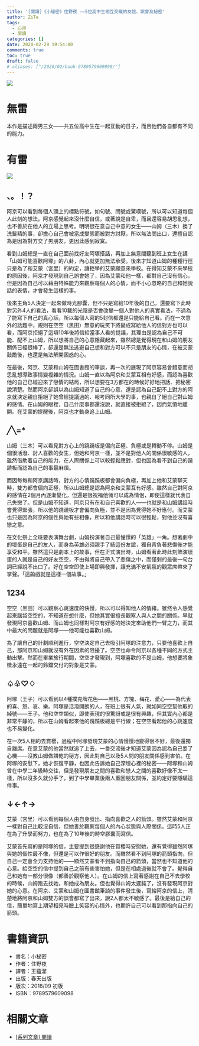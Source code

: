 ```yaml
---
title: '[閱讀]《小秘密》住野夜 ——5位高中生相互交織的友誼、誤會及秘密'
author: ZiTe
tags:
  - 心得
  - 閱讀
categories: []
date: 2020-02-29 19:54:00
comments: true
toc: true
draft: false
# aliases: ["/2020/02/book-9789579609098/"]
---
```

![](https://1.bp.blogspot.com/-dyp4UAhn1ps/XonImPxgtAI/AAAAAAAACD4/IHfr0aL30LY-cjRsvlhCpZBp8H9Zbr-YACKgBGAsYHg/s640/DSC_0001.JPG)


# 無雷

本作是描述兩男三女——共五位高中生在一起互動的日子，而且他們各自都有不同的能力。

<!--more-->

# 有雷

![](https://1.bp.blogspot.com/-4PoRHEhBedE/XonImH80rYI/AAAAAAAACD4/yeznF4TpOd45uyNrJuD90WDcL6FdPkX8ACKgBGAsYHg/s640/DSC_0003.JPG)

## 、。！？

阿京可以看到每個人頭上的標點符號，如句號、問號或驚嘆號，所以可以知道每個人此刻的想法。阿京感覺起來沒什麼自信，或著說是自卑，而且還容易胡思亂想，也不善於在他人的立場上思考。明明很在意自己中意的女生——山姆（三木）換了洗髮精的事，卻擔心自己會被當成變態而被對方討厭，所以無法問出口，還擅自認為是因為對方交了男朋友，更因此感到寂寞。

看到山姆總是一直在自己面前找好友阿塚搭話，再加上無意間聽到班上女生在講「山姆可能喜歡阿塚」的八卦，內心就更加無法承受。後來才知道山姆的種種行徑只是為了和艾蒙（宮里）的約定，讓拒學的艾蒙願意來學校。在得知艾蒙不來學校的原因後，阿京才發現到自己誤會她了，因為艾蒙和他一樣，都對自己沒有信心，但是因為自己可以藉由特殊能力來觀察每個人的心情，而不小心忽略的自己和她說話的表情，才會發生這樣的事。

後來主角5人決定一起來做時光膠囊，但不只是寫給10年後的自己，還要寫下此時對另外4人的看法，看看10載的光陰是否會改變一個人對他人的真實看法，不過為了能寫下自己的真心話，所以每個人寫的5封信都還是只能給自己看。而在一次意外的話題中，規則在空空（黑田）無意的玩笑下將變成寫給他人的信對方也可以看，而阿京拒絕了這項10年後將信給當事人看的提議，其理由是認為自己不可能、配不上山姆，所以想將自己的心意隱藏起來，雖然總是覺得現在和山姆的朋友關係已經很棒了，卻還是無法逃避自己想和對方可以不只是朋友的心情，在被艾蒙鼓勵後，也還是無法解開困惑的心。

在最後，阿京、艾蒙和山姆在圖書館的筆談，再一次的展現了阿京容易會錯意而胡思亂想導致事情變複雜的情況。山姆一直以為阿京和艾蒙互相有好感，而認為喜歡他的自己已經迎來了戀情的結局，所以想要在3方都在的時候好好地把話、把秘密說清楚。然而阿京卻誤以為山姆知道了自己的心意，還是認為自己配不上對方的阿京就決定親自拒絕了她曾經提議過的、報考同所大學的事，也親自了絕自己對山姆的感情。在山姆的眼裡，自己什麼事都還沒說，就直接被拒絕了，因而氣憤地離開。在艾蒙的提醒後，阿京也才動身追上山姆。

## ╱╲=\*

山姆（三木）可以看見對方心上的蹺蹺板是偏向正極、負極或是轉動不停。山姆是個很活潑、討人喜歡的女生，但她和阿京一樣，並不是對他人的關係很敏感的人，雖然借助着自己的能力，在人際關係上可以較輕鬆應對，但也因為看不到自己的蹺蹺板而認為自己的事最麻煩。

而因每每和阿京講話時，對方的心情蹺蹺板都會偏向負極，再加上他和艾蒙聊天時，雙方都會偏向正極，所以山姆總是認為阿京和艾蒙互有好感。雖然自己對阿京的感情在2個月內逐漸變化，但還是很祝福他倆可以成為情侶，即使這樣就代表自己失戀了。但是山姆不知道，阿京只有在和自己喜歡的人——也就是和山姆講話時會覺得緊張，所以他的蹺蹺板才會偏向負極，並不是因為覺得她不好應付。而艾蒙也只是因為阿京的個性與她有些相像，所以和他講話時可以很輕鬆，對他並沒有喜戀之意。

在文化祭上全班要表演舞台劇，山姆扮演著自己最憧憬的「英雄」一角。想著劇中的壞蛋是自己的友人，而身為英雄必須親手了結這份友誼，獨自背負著悲傷後才能享受和平。雖然這只是劇本上的故事，但在正式演出時，山姆看著此時此刻飾演壞蛋的人就是自己的好友空空，不由得將自己帶入了悲傷之中，而僅剩的最後一句台詞已經說不出口了。好在空空即使上場即興發揮，讓充滿不安氣氛的觀眾席帶來了掌聲。「這齣戲就是這樣一個故事。」

## 1234

空空（黑田）可以觀察心跳速度的快慢，所以可以得知他人的情緒。雖然令人感覺起來腦袋空空的，不知道在想什麼，但她其實很擅長觀察人與人之間的關係。早就發現阿京喜歡山姆、而山姆也同樣對阿京有好感的她決定來助他們一臂之力，而其中最大的問題就是阿塚——他可能也喜歡山姆。

為了讓自己的計劃順利進行，空空決定自己去吸引阿塚的注意力，只要他喜歡上自己，那阿京和山姆就沒有外在因素的阻擾了。空空也命令阿京以各種不同的方式主動出擊。然而在畢業旅行期間，空空才發現到，阿塚喜歡的不是山姆，他想要將象徵永遠在一起的鈴鐺交付的對象是艾蒙。

## ♤♧♡♢

阿塚（王子）可以看到以4種撲克牌花色——黑桃、方塊、梅花、愛心——為代表的喜、怒、哀、樂。阿塚是活潑開朗的人，在班上很有人氣，就如同空空幫他取的綽號——王子。他和空空類似，即使表現的很驚訝或是很有興趣，但其實內心都是非常平靜的，所以在山姆看起來他的蹺蹺板總是平行線；在空空看起他的心跳速度也不易變化。

在一次5人相約去賞櫻，過程中阿塚發現艾蒙的心情慢慢地變得很不好，最後還獨自離席。在意艾蒙的他當然就追了上去，一番交流後才知道艾蒙因為認為自己耍了心機——沒教山姆做餅乾的秘方，因此對自己以及5人間的朋友關係感到害怕。在阿塚的安慰下，她才恢復平靜，也因此告訴她自己深埋心裡的秘密——阿塚和山姆曾在中學二年級時交往，但是發現朋友之間的喜歡和戀人之間的喜歡好像不太一樣，所以沒多久就分手了，到了中學畢業後兩人重回朋友關係，並約定好要隱瞞這件事。

## ↓←↑→

艾蒙（宮里）可以看到每個人由自身發出、指向喜歡之人的箭頭。雖然艾蒙和阿京一樣對自己比較沒自信，但她善於觀察每個人的內心狀態與人際關係。這時5人正在為了升學而努力，也在為了10年後的時空膠囊而寫信。

艾蒙首先寫的是阿塚的信，主要提到很感謝他在賞櫻時安慰她，還有覺得雖然阿塚與她的個性最不像，但還是可以作很好的朋友。而雖然看不到阿塚的箭頭指向，但自己一定會全力支持他的——顯然艾蒙看不到指向自己的箭頭，當然也不知道他的心意。給空空的信中提到自己之前有些害怕她，但是在相處過後就不會了。覺得自己和她有一部分很像（都善於觀察他人）。在山姆的信上寫著感謝在自己不去學校的時候，山姆跑去找她，和她成為朋友。但也覺得山姆太遲鈍了，沒有發現阿京對她的心意。在阿京、艾蒙和山姆在圖書館筆談的事件發生後，寫給阿京的信上，清楚地將阿京和山姆雙方的誤會都寫了出來，說2人都太不敏感了。最後是給自己的信，簡單地寫上期望相見時臉上笑容的心情外，也期許自己可以看到那指向自己的箭頭。

# 書籍資訊

*   書名：小秘密
*   作者：住野夜
*   譯者：王蘊潔
*   出版：春天出版
*   版次：2018/09 初版
*   ISBN：9789579609098

# 相關文章

* [\[系列文章\] 閱讀](/pages/serial/s-reading.html)
